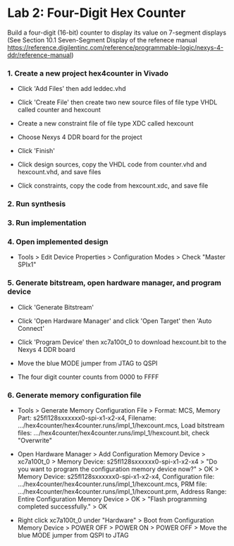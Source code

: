 # Lab 2: Four-Digit Hex Counter

Build a four-digit (16-bit) counter to display its value on 7-segment displays (See Section 10.1 Seven-Segment Display of the refenece manual https://reference.digilentinc.com/reference/programmable-logic/nexys-4-ddr/reference-manual)

### 1. Create a new project hex4counter in Vivado

* Click 'Add Files' then add leddec.vhd

* Click 'Create File' then create two new source files of file type VHDL called counter and hexcount

* Create a new constraint file of file type XDC called hexcount

* Choose Nexys 4 DDR board for the project

* Click 'Finish'

* Click design sources, copy the VHDL code from counter.vhd and hexcount.vhd, and save files

* Click constraints, copy the code from hexcount.xdc, and save file

### 2. Run synthesis

### 3. Run implementation

### 4. Open implemented design

* Tools > Edit Device Properties > Configuration Modes > Check "Master SPIx1"

### 5. Generate bitstream, open hardware manager, and program device

* Click 'Generate Bitstream'

* Click 'Open Hardware Manager' and click 'Open Target' then 'Auto Connect'

* Click 'Program Device' then xc7a100t_0 to download hexcount.bit to the Nexys 4 DDR board

* Move the blue MODE jumper from JTAG to QSPI

* The four digit counter counts from 0000 to FFFF

### 6. Generate memory configuration file

* Tools > Generate Memory Configuration File > Format: MCS, Memory Part: s25fl128sxxxxxx0-spi-x1-x2-x4, Filename: .../hex4counter/hex4counter.runs/impl_1/hexcount.mcs, Load bitstream files: .../hex4counter/hex4counter.runs/impl_1/hexcount.bit, check "Overwrite"

* Open Hardware Manager > Add Configuration Memory Device > xc7a100t_0 > Memory Device: s25fl128sxxxxxx0-spi-x1-x2-x4 > "Do you want to program the configuration memory device now?" > OK > Memory Device: s25fl128sxxxxxx0-spi-x1-x2-x4, Configuration file: .../hex4counter/hex4counter.runs/impl_1/hexcount.mcs, PRM file: .../hex4counter/hex4counter.runs/impl_1/hexcount.prm, Address Range: Entire Configuration Memory Device > OK > "Flash programming completed successfully." > OK

* Right click xc7a100t_0 under "Hardware" > Boot from Configuration Memory Device > POWER OFF > POWER ON > POWER OFF > Move the blue MODE jumper from QSPI to JTAG

